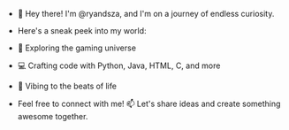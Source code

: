 - 👋 Hey there! I'm @ryandsza, and I'm on a journey of endless curiosity.

- Here's a sneak peek into my world:
- 👾 Exploring the gaming universe
- 💻 Crafting code with Python, Java, HTML, C, and more
- 🎵 Vibing to the beats of life
  
- Feel free to connect with me! 📫 Let's share ideas and create something awesome together.

<!---
ryandsza/ryandsza is a ✨ special ✨ repository because its `README.md` (this file) appears on your GitHub profile.
You can click the Preview link to take a look at your changes.
--->
